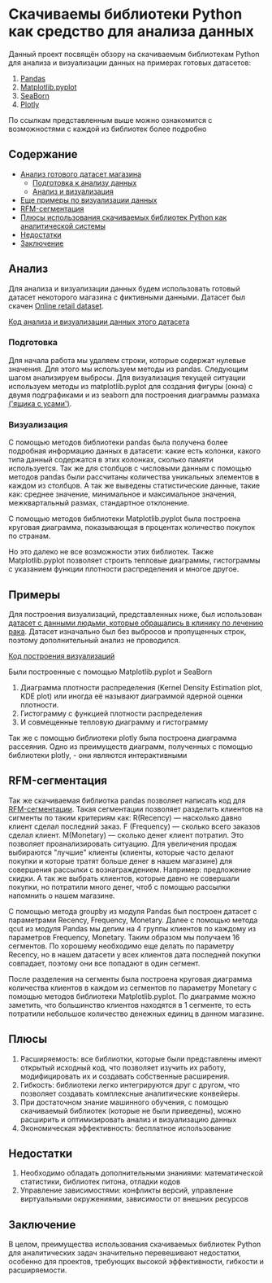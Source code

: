 # Скачиваемы библиотеки Python как средство для анализа данных

Данный проект посвящён обзору на скачиваемым библиотекам Python для анализа и визуализации данных на примерах готовых датасетов:

1. [Pandas](https://habr.com/ru/companies/ruvds/articles/494720/)
2. [Matplotlib.pyplot](https://habr.com/ru/articles/468295/)
3. [SeaBorn](https://habr.com/ru/companies/otus/articles/540526/)
4. [Plotly](https://habr.com/ru/articles/502958/) 

По ссылкам представленным выше можно ознакомится с возможностями с каждой из библиотек более подробно

## Содержание 

- [Анализ готового датасет магазина](#Анализ)
    - [Подготовка к анализу данных](#Подготовка)
    - [Анализ и визуализация](#Визуализация)
- [Еще примеры по визуализации данных](#Примеры)
- [RFM-сегментация](#RFM-сегментация)
- [Плюсы использования скачиваемых библиотек Python как аналитической системы](#Плюсы)
- [Недостатки](#Недостатки)
- [Заключение](#Заключение)
	
## Анализ

Для анализа и визуализации данных будем использовать готовый датасет некоторого магазина с фиктивными данными. Датасет был скачен [Online retail dataset](https://datasetsearch.research.google.com/search?src=0&query=online%20retail&docid=L2cvMTF0c2g3YzlscA%3D%3D).

[Код анализа и визуализации данных этого датасета](https://github.com/filentati/Downloadable-Python-libraries-as-an-analytical-system/blob/main/data_analysis_store.ipynb)

### Подготовка
Для начала работа мы удаляем строки, которые содержат нулевые значения. Для этого мы используем методы из pandas. 
Следующим шагом анализируем выбросы. Для визуализация текущей ситуации используем методы из matplotlib.pyplot для создания фигуры (окна) с двумя подграфиками и из seaborn для построения диаграммы размаха [('ящика с усами')](https://habr.com/ru/articles/267123/).


### Визуализация

С помощью методов библиотеки pandas была получена более подробная информацию данных в датасети: какие есть колонки, какого типа данный содержатся в этих колонках, сколько памяти используется. Так же для столбцов с числовыми данным с помощью методов pandas были рассчитаны количества уникальных элементов в каждом из столбцов. А так же выведены статистические данные, такие как: среднее значение, минимальное и максимальное значения, межквартальный размах, стандартное отклонение.

С помощью методов библиотеки Matplotlib.pyplot была построена круговая диаграмма, показывающая в процентах количество покупок по странам. 

Но это далеко не все возможности этих библиотек. Также Matplotlib.pyplot позволяет строить тепловые диаграммы, гистограммы с указанием функции плотности распределения и многое другое.

## Примеры

Для построения визуализаций, представленных ниже, был использован [датасет с данными людьми, которые обращались в клинику по лечению рака](https://github.com/filentati/Downloadable-Python-libraries-as-an-analytical-system/blob/main/heart.csv). Датасет изначально был без выбросов и пропущенных строк, поэтому дополнительный анализ не проводился.

[Код построения визуализаций](https://github.com/filentati/Downloadable-Python-libraries-as-an-analytical-system/blob/main/data_analysis_heart.ipynb)

Были построенные с помощью Matplotlib.pyplot и SeaBorn
1) Диаграмма плотности распределения (Kernel Density Estimation plot, KDE plot) или иногда её называют диаграммой ядерной оценки плотности.
2) Гистограмму с функцией плотности распределения
3) И совмещенные тепловую диаграмму и гистограмму

Так же с помощью библиотеки plotly была построена диаграмма рассеяния. Одно из преимуществ диаграмм, полученных с помощью библиотеки plotly, - они являются интерактивными

## RFM-сегментация 

Так же скачиваемая библиотка pandas позволяет написать код для [RFM-сегментации](https://habr.com/ru/companies/mindbox/articles/420915/). Такая сегментации позволяет разделить клиентов на сигменты по таким критериям как: R(Recency) — насколько давно клиент сделал последний заказ. F (Frequency) — сколько всего заказов сделал клиент. M(Monetary) — сколько денег клиент потратил. 
Это позволяет проанализировать ситуацию. Для увеличения продаж выбираются "лучшие" клиенты (клиенты, которые часто делают покупки и которые тратят больше денег в нашем магазине) для совершения рассылки с вознаграждением. Например: предложение скидки.
А так же выбрать клиентов, которые давно не совершали покупки, но потратили много денег, чтоб с помощью рассылки напомнить о нашем магазине. 

С помощью метода groupby из модуля Pandas был построен датасет с параметрами Recency, Frequency, Monetary. 
Далее с помощью метода qcut из модуля Pandas мы делим на 4 группы клиентов по каждому из параметров Frequency, Monetary. Таким образом мы получаем 16 сегментов. По хорошему необходимо еще делать по параметру Recency, но в нашем датасети у всех клиентов дата последней покупки совпадает, поэтому они все попадают в один сегмент. 

После разделения на сегменты была построена круговая диаграмма количества клиентов в каждом из сегментов по параметру Monetary с помощью методов библиотеки Matplotlib.pyplot. По диаграмме можно заметить, что большинство клиентов находятся в 1 сегменте, то есть потратили небольшое количество денежных единиц в данном магазине. 

## Плюсы
1. Расширяемость: все библиотки, которые были представлены имеют открытый исходный код, что позволяет изучить их работу, модифицировать их и создавать собственные расширения.
2. Гибкость: библиотеки легко интегрируются друг с другом, что позволяет создавать комплексные аналитические конвейеры.
3. При достаточном знание машинного обучения, с помощью скачиваемый библиотек (которые не были приведены), можно расширить и оптимизировать анализ и визуализацию данных 
4. Экономическая эффективность: бесплатное использование

## Недостатки 

1. Необходимо обладать дополнительными знаниями: математической статистики, библиотек питона, отладки кодов
2. Управление зависимостями: конфликты версий, управление виртуальными окружениями, зависимости от внешних ресурсов

## Заключение 
В целом, преимущества использования скачиваемых библиотек Python для аналитических задач значительно перевешивают недостатки, особенно для проектов, требующих высокой эффективности, гибкости и расширяемости.
